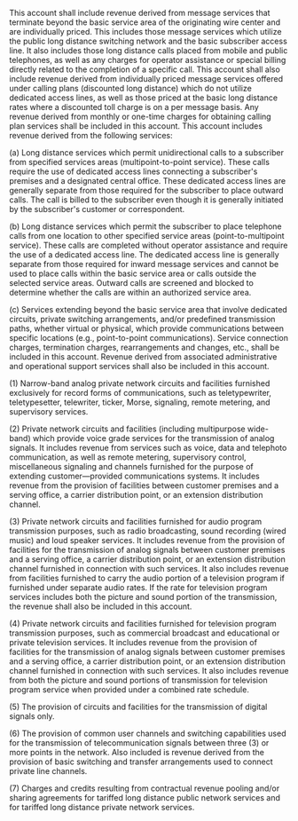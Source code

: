 This account shall include revenue derived from message services that terminate beyond the basic service area of the originating wire center and are individually priced. This includes those message services which utilize the public long distance switching network and the basic subscriber access line. It also includes those long distance calls placed from mobile and public telephones, as well as any charges for operator assistance or special billing directly related to the completion of a specific call. This account shall also include revenue derived from individually priced message services offered under calling plans (discounted long distance) which do not utilize dedicated access lines, as well as those priced at the basic long distance rates where a discounted toll charge is on a per message basis. Any revenue derived from monthly or one-time charges for obtaining calling plan services shall be included in this account. This account includes revenue derived from the following services:

(a) Long distance services which permit unidirectional calls to a subscriber from specified services areas (multipoint-to-point service). These calls require the use of dedicated access lines connecting a subscriber's premises and a designated central office. These dedicated access lines are generally separate from those required for the subscriber to place outward calls. The call is billed to the subscriber even though it is generally initiated by the subscriber's customer or correspondent.

(b) Long distance services which permit the subscriber to place telephone calls from one location to other specified service areas (point-to-multipoint service). These calls are completed without operator assistance and require the use of a dedicated access line. The dedicated access line is generally separate from those required for inward message services and cannot be used to place calls within the basic service area or calls outside the selected service areas. Outward calls are screened and blocked to determine whether the calls are within an authorized service area.

(c) Services extending beyond the basic service area that involve dedicated circuits, private switching arrangements, and/or predefined transmission paths, whether virtual or physical, which provide communications between specific locations (e.g., point-to-point communications). Service connection charges, termination charges, rearrangements and changes, etc., shall be included in this account. Revenue derived from associated administrative and operational support services shall also be included in this account.

(1) Narrow-band analog private network circuits and facilities furnished exclusively for record forms of communications, such as teletypewriter, teletypesetter, telewriter, ticker, Morse, signaling, remote metering, and supervisory services.

(2) Private network circuits and facilities (including multipurpose wide-band) which provide voice grade services for the transmission of analog signals. It includes revenue from services such as voice, data and telephoto communication, as well as remote metering, supervisory control, miscellaneous signaling and channels furnished for the purpose of extending customer—provided communications systems. It includes revenue from the provision of facilities between customer premises and a serving office, a carrier distribution point, or an extension distribution channel.

(3) Private network circuits and facilities furnished for audio program transmission purposes, such as radio broadcasting, sound recording (wired music) and loud speaker services. It includes revenue from the provision of facilities for the transmission of analog signals between customer premises and a serving office, a carrier distribution point, or an extension distribution channel furnished in connection with such services. It also includes revenue from facilities furnished to carry the audio portion of a television program if furnished under separate audio rates. If the rate for television program services includes both the picture and sound portion of the transmission, the revenue shall also be included in this account.

(4) Private network circuits and facilities furnished for television program transmission purposes, such as commercial broadcast and educational or private television services. It includes revenue from the provision of facilities for the transmission of analog signals between customer premises and a serving office, a carrier distribution point, or an extension distribution channel furnished in connection with such services. It also includes revenue from both the picture and sound portions of transmission for television program service when provided under a combined rate schedule.

(5) The provision of circuits and facilities for the transmission of digital signals only.

(6) The provision of common user channels and switching capabilities used for the transmission of telecommunication signals between three (3) or more points in the network. Also included is revenue derived from the provision of basic switching and transfer arrangements used to connect private line channels.

(7) Charges and credits resulting from contractual revenue pooling and/or sharing agreements for tariffed long distance public network services and for tariffed long distance private network services.

